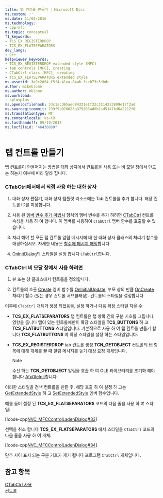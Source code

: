 ```yaml
---
title: 탭 컨트롤 만들기 | Microsoft Docs
ms.custom: ''
ms.date: 11/04/2016
ms.technology:
- cpp-mfc
ms.topic: conceptual
f1_keywords:
- TCS_EX_REGISTERDROP
- TCS_EX_FLATSEPARATORS
dev_langs:
- C++
helpviewer_keywords:
- TCS_EX_REGISTERDROP extended style [MFC]
- tab controls [MFC], creating
- CTabCtrl class [MFC], creating
- TCS_EX_FLATSEPARATORS extended style
ms.assetid: 3a9c2d64-f5f4-41ea-84ab-fceb73c3dbdc
author: mikeblome
ms.author: mblome
ms.workload:
- cplusplus
ms.openlocfilehash: 3dc1acd65aed84321e1f32c3114223899e17f2ad
ms.sourcegitcommit: 799f9b976623a375203ad8b2ad5147bd6a2212f0
ms.translationtype: MT
ms.contentlocale: ko-KR
ms.lasthandoff: 09/19/2018
ms.locfileid: "46430880"
---
```

# <a name="creating-the-tab-control"></a>탭 컨트롤 만들기

탭 컨트롤이 만들어지는 방법을 대화 상자에서 컨트롤을 사용 또는 비 모달 창에서 만드는 하는지 여부에 따라 달라 집니다.

### <a name="to-use-ctabctrl-directly-in-a-dialog-box"></a>CTabCtrl에서에서 직접 사용 하는 대화 상자

1. 대화 상자 편집기, 대화 상자 템플릿 리소스에는 Tab 컨트롤을 추가 합니다. 해당 컨트롤 ID를 지정합니다.

1. 사용 된 [멤버 변수 추가 마법사](../ide/adding-a-member-variable-visual-cpp.md) 형식의 멤버 변수를 추가 하려면 [CTabCtrl](../mfc/reference/ctabctrl-class.md) 컨트롤 속성을 사용 하 여 합니다. 이 멤버를 사용하여 `CTabCtrl` 멤버 함수를 호출할 수 있습니다.

1. 처리 해야 할 모든 탭 컨트롤 알림 메시지에 대 한 대화 상자 클래스의 처리기 함수를 매핑하십시오. 자세한 내용은 [함수에 메시지 매핑](../mfc/reference/mapping-messages-to-functions.md)합니다.

1. [OnInitDialog](../mfc/reference/cdialog-class.md#oninitdialog)의 스타일을 설정 합니다 `CTabCtrl`합니다.

### <a name="to-use-ctabctrl-in-a-nondialog-window"></a>CTabCtrl 비 모달 창에서 사용 하려면

1. 뷰 또는 창 클래스에서 컨트롤을 정의합니다.

1. 컨트롤의 호출 [Create](../mfc/reference/ctabctrl-class.md#create) 멤버 함수를 [OnInitialUpdate](../mfc/reference/cview-class.md#oninitialupdate), 부모 창의 만큼 [OnCreate](../mfc/reference/cwnd-class.md#oncreate) 처리기 함수 (있는 경우 컨트롤 서브클래싱). 컨트롤의 스타일을 설정합니다.

이후에 `CTabCtrl` 개체가 생성 되었음을, 설정 하거나 다음 확장 스타일 지울 수:

- **TCS_EX_FLATSEPARATORS** 탭 컨트롤은 탭 항목 간의 구분 기호를 그립니다. 영향을 줍니다 탭이 있는 컨트롤에만이 확장 스타일을 **TCS_BUTTONS** 하 고 **TCS_FLATBUTTONS** 스타일입니다. 기본적으로 사용 하 여 탭 컨트롤 만들기 합니다 **TCS_FLATBUTTONS** 이 확장 스타일을 설정 하는 스타일입니다.

- **TCS_EX_REGISTERDROP** tab 컨트롤 생성 **TCN_GETOBJECT** 컨트롤의 탭 항목에 대해 개체를 끌 때 알림 메시지를 놓기 대상 요청 개체입니다.

    > [!NOTE]
    >  수신 하는 **TCN_GETOBJECT** 알림을 호출 하 여 OLE 라이브러리를 초기화 해야 합니다 [AfxOleInit](../mfc/reference/ole-initialization.md#afxoleinit)합니다.

이러한 스타일을 검색 컨트롤을 만든 후, 해당 호출 하 여 설정 하 고는 [GetExtendedStyle](../mfc/reference/ctabctrl-class.md#getextendedstyle) 하 고 [SetExtendedStyle](../mfc/reference/ctabctrl-class.md#setextendedstyle) 멤버 함수입니다.

예를 들어 설정 된 **TCS_EX_FLATSEPARATORS** 코드의 다음 줄을 사용 하 여 스타일:

[!code-cpp[NVC_MFCControlLadenDialog#33](../mfc/codesnippet/cpp/creating-the-tab-control_1.cpp)]

선택을 취소 합니다 **TCS_EX_FLATSEPARATORS** 에서 스타일을 `CTabCtrl` 코드의 다음 줄을 사용 하 여 개체:

[!code-cpp[NVC_MFCControlLadenDialog#34](../mfc/codesnippet/cpp/creating-the-tab-control_2.cpp)]

단추 사이 표시 되는 구분 기호가 제거 됩니다 프로그램 `CTabCtrl` 개체입니다.

## <a name="see-also"></a>참고 항목

[CTabCtrl 사용](../mfc/using-ctabctrl.md)<br/>
[컨트롤](../mfc/controls-mfc.md)


